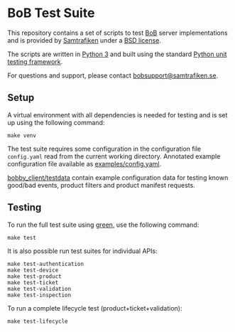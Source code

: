 # BoB Test Suite

This repository contains a set of scripts to test [BoB](http://http://bob.samtrafiken.se/) server implementations and is provided by [Samtrafiken](https://samtrafiken.se/) under a [BSD license](LICENSE).

The scripts are written in [Python 3](https://www.python.org/) and built using the standard [Python unit testing framework](https://docs.python.org/3/library/unittest.html).

For questions and support, please contact [bobsupport@samtrafiken.se](mailto:bobsupport@samtrafiken.se).


## Setup

A virtual environment with all dependencies is needed for testing and is set up using the following command:

    make venv

The test suite requires some configuration in the configuration file ``config.yaml`` read from the current working directory. Annotated example configuration file available as [examples/config.yaml](examples/config.yaml).

[bobby_client/testdata](bobby_client/testdata) contain example configuration data for testing known good/bad events, product filters and product manifest requests.


## Testing

To run the full test suite using [green](https://github.com/CleanCut/green), use the following command:

    make test

It is also possible run test suites for individual APIs:

    make test-authentication
    make test-device
    make test-product
    make test-ticket
    make test-validation
    make test-inspection

To run a complete lifecycle test (product+ticket+validation):

    make test-lifecycle
